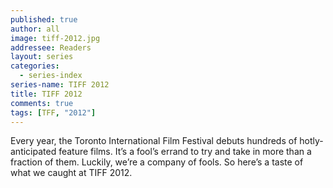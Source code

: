 ```yaml
---
published: true
author: all
image: tiff-2012.jpg
addressee: Readers
layout: series
categories:
  - series-index
series-name: TIFF 2012
title: TIFF 2012
comments: true
tags: [TFF, "2012"]
---
```

Every year, the Toronto International Film Festival debuts hundreds of hotly-anticipated feature films. It’s a fool’s errand to try and take in more than a fraction of them. Luckily, we’re a company of fools. So here’s a taste of what we caught at TIFF 2012.
